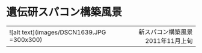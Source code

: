 # 遺伝研スパコン構築風景

|                                      |                                 |
|--------------------------------------|--------------------------------:|
|![alt text](images/DSCN1639.JPG =300x300)|新スパコン構築風景 2011年11月上旬|


